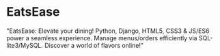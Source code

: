 # EatsEase
"EatsEase: Elevate your dining! Python, Django, HTML5, CSS3 &amp; JS/ES6 power a seamless experience. Manage menus/orders efficiently via SQL-lite3/MySQL. Discover a world of flavors online!"
